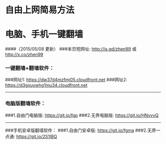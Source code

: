 # 自由上网简易方法
# 电脑、手机一键翻墙
####（2015/05/08 更新）
###本页短网址: http://is.gd/zhen99 或 http://x.co/zhen99

### 一键翻墙+翻墙软件：
###网址1: https://dw37d4mzfmj05.cloudfront.net
###网址2: https://d3gxuywhg1mu34.cloudfront.net

***

### 电脑版翻墙软件：
###1.自由门电脑版: https://git.io/fgp
###2.无界电脑版: https://git.io/HNvvvQ

***

###手机安卓版翻墙软件：
###1.自由门安卓版: https://git.io/fgma
###2.无界一点通: https://git.io/2S1IBQ
